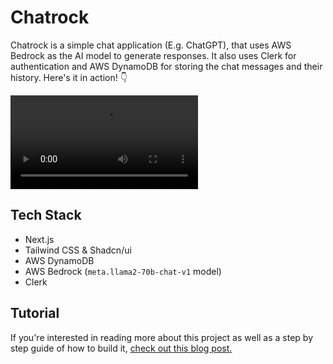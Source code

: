 # Chatrock

Chatrock is a simple chat application (E.g. ChatGPT), that uses AWS Bedrock as the AI model to generate responses. It also uses Clerk for authentication and AWS DynamoDB for storing the chat messages and their history. Here's it in action! 👇

![](https://github.com/conermurphy/chatrock/blob/main/example-video.mp4)

## Tech Stack

- Next.js
- Tailwind CSS & Shadcn/ui
- AWS DynamoDB
- AWS Bedrock (`meta.llama2-70b-chat-v1` model)
- Clerk

## Tutorial

If you're interested in reading more about this project as well as a step by step guide of how to build it, [check out this blog post.]()
